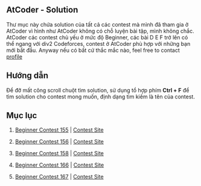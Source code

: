 ## AtCoder - Solution
Thư mục này chứa solution của tất cả các contest mà mình đã tham gia ở AtCoder vì hình như AtCoder không có chỗ luyện bài tập, mình không chắc. AtCoder các contest chủ yếu ở mức độ Beginner, các bài D E F trở lên có thể ngang với div2 Codeforces, contest ở AtCoder phù hợp với những bạn mới bắt đầu. Anyway nếu có bất cứ thắc mắc nào, feel free to contact [profile](https://nghoanglong.github.io/)

## Hướng dẫn

Để đỡ mất công scroll chuột tìm solution, sử dụng tổ hợp phím **Ctrl + F** để tìm solution cho contest mong muốn, định dạng tìm kiếm là tên của contest.

## Mục lục 

1. [Beginner Contest 155](https://github.com/nghoanglong/Competitive-Programming/tree/master/Atcoder/Beginner155) |  [Contest Site](https://atcoder.jp/contests/abc155)

2. [Beginner Contest 156](https://github.com/nghoanglong/Competitive-Programming/tree/master/Atcoder/Beginner156) |  [Contest Site](https://atcoder.jp/contests/abc156)

3. [Beginner Contest 158](https://github.com/nghoanglong/Competitive-Programming/tree/master/Atcoder/Beginner158) |  [Contest Site](https://atcoder.jp/contests/abc158)

4. [Beginner Contest 166](https://github.com/nghoanglong/Competitive-Programming/tree/master/Atcoder/Beginner166) |  [Contest Site](https://atcoder.jp/contests/abc166)

5. [Beginner Contest 167](https://github.com/nghoanglong/Competitive-Programming/tree/master/Atcoder/Beginner167) |  [Contest Site](https://atcoder.jp/contests/abc167)


